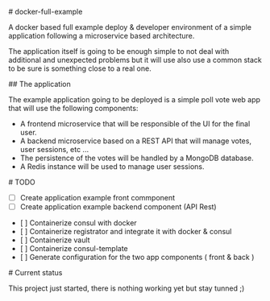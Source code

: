 # docker-full-example

A docker based full example deploy & developer environment of a simple
application following a microservice based architecture.

The application itself is going to be enough simple to not deal with
additional and unexpected problems but it will use also use a common stack to
be sure is something close to a real one.

## The application

The example application going to be deployed is a simple poll vote web app
that will use the following components:

* A frontend microservice that will be responsible of the UI for the final
  user.
* A backend microservice based on a REST API that will manage votes,
  user sessions, etc ...
* The persistence of the votes will be handled by a MongoDB database.
* A Redis instance will be used to manage user sessions.

# TODO

- [ ] Create application example front commponent
- [ ] Create application example backend component (API Rest)
- [ ] Containerize consul with docker
- [ ] Containerize registrator and integrate it with docker & consul
- [ ] Containerize vault
- [ ] Containerize consul-template
- [ ] Generate configuration for the two app components ( front & back )

# Current status

This project just started, there is nothing working yet but stay tunned ;)
